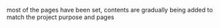 most of the pages have been set, 
contents are gradually being added to match the project purpose and pages
